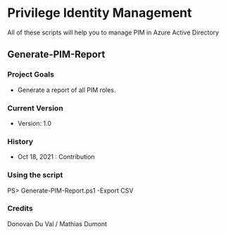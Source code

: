 # Privilege Identity Management
All of these scripts will help you to manage PIM in Azure Active Directory

## Generate-PIM-Report
### Project Goals

- Generate a report of all PIM roles.

### Current Version
- Version: 1.0

### History
- Oct 18, 2021 : Contribution

### Using the script
PS> Generate-PIM-Report.ps1 -Export CSV

### Credits
Donovan Du Val / Mathias Dumont
